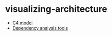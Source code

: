 <!-- this entire file is auto-generated -->

# visualizing-architecture

- [C4 model](C4-model.md)
- [Dependency analysis tools](Dependency-analysis-tools.md)
